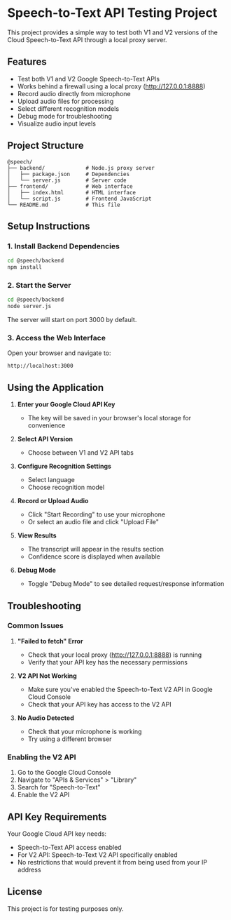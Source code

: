 # Speech-to-Text API Testing Project

This project provides a simple way to test both V1 and V2 versions of the Cloud Speech-to-Text API through a local proxy server.

## Features

- Test both V1 and V2 Google Speech-to-Text APIs
- Works behind a firewall using a local proxy (http://127.0.0.1:8888)
- Record audio directly from microphone
- Upload audio files for processing
- Select different recognition models
- Debug mode for troubleshooting
- Visualize audio input levels

## Project Structure

```
@speech/
├── backend/             # Node.js proxy server
│   ├── package.json     # Dependencies
│   └── server.js        # Server code
├── frontend/            # Web interface
│   ├── index.html       # HTML interface
│   └── script.js        # Frontend JavaScript
└── README.md            # This file
```

## Setup Instructions

### 1. Install Backend Dependencies

```bash
cd @speech/backend
npm install
```

### 2. Start the Server

```bash
cd @speech/backend
node server.js
```

The server will start on port 3000 by default.

### 3. Access the Web Interface

Open your browser and navigate to:
```
http://localhost:3000
```

## Using the Application

1. **Enter your Google Cloud API Key**
   - The key will be saved in your browser's local storage for convenience

2. **Select API Version**
   - Choose between V1 and V2 API tabs

3. **Configure Recognition Settings**
   - Select language
   - Choose recognition model

4. **Record or Upload Audio**
   - Click "Start Recording" to use your microphone
   - Or select an audio file and click "Upload File"

5. **View Results**
   - The transcript will appear in the results section
   - Confidence score is displayed when available

6. **Debug Mode**
   - Toggle "Debug Mode" to see detailed request/response information

## Troubleshooting

### Common Issues

1. **"Failed to fetch" Error**
   - Check that your local proxy (http://127.0.0.1:8888) is running
   - Verify that your API key has the necessary permissions

2. **V2 API Not Working**
   - Make sure you've enabled the Speech-to-Text V2 API in Google Cloud Console
   - Check that your API key has access to the V2 API

3. **No Audio Detected**
   - Check that your microphone is working
   - Try using a different browser

### Enabling the V2 API

1. Go to the Google Cloud Console
2. Navigate to "APIs & Services" > "Library"
3. Search for "Speech-to-Text"
4. Enable the V2 API

## API Key Requirements

Your Google Cloud API key needs:
- Speech-to-Text API access enabled
- For V2 API: Speech-to-Text V2 API specifically enabled
- No restrictions that would prevent it from being used from your IP address

## License

This project is for testing purposes only.
